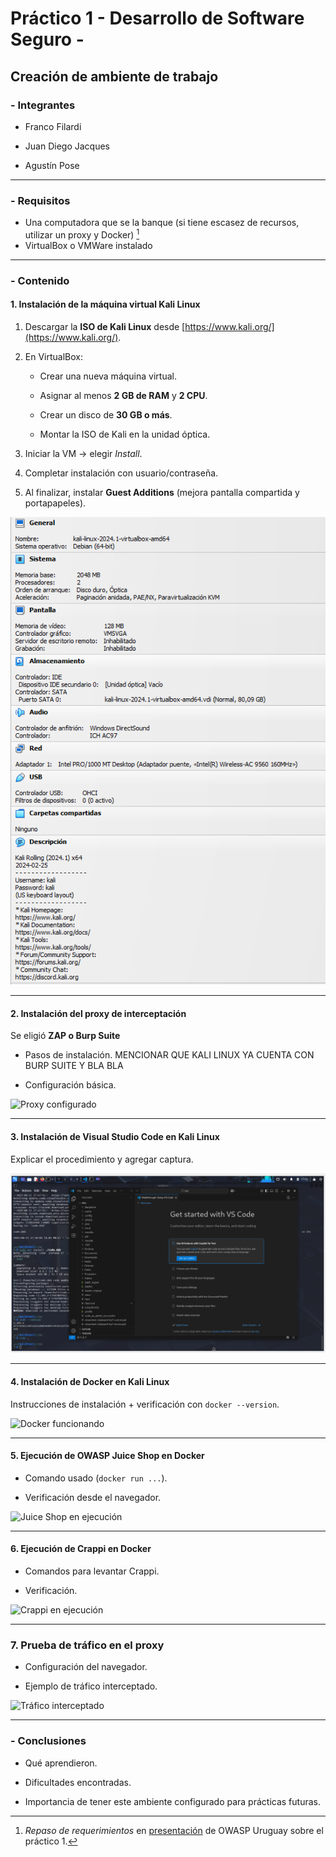 # Práctico 1 - Desarrollo de Software Seguro -

## Creación de ambiente de trabajo

### - Integrantes

- Franco Filardi

- Juan Diego Jacques

- Agustín Pose

---

### - Requisitos

- Una computadora que se la banque (si tiene escasez de recursos, utilizar un proxy y Docker) [^1]
- VirtualBox o VMWare instalado

---

### - Contenido

#### 1. Instalación de la máquina virtual Kali Linux

1. Descargar la **ISO de Kali Linux** desde [https://www.kali.org/](https://www.kali.org/).

2. En VirtualBox:
    
    -   Crear una nueva máquina virtual.
        
    -   Asignar al menos **2 GB de RAM** y **2 CPU**.
        
    -   Crear un disco de **30 GB o más**.
        
    -   Montar la ISO de Kali en la unidad óptica.
        
3. Iniciar la VM → elegir _Install_.

4. Completar instalación con usuario/contraseña.

5. Al finalizar, instalar **Guest Additions** (mejora pantalla compartida y portapapeles).

![Instalación Kali Linux](img/Kali_configurado.png)


---

#### 2. Instalación del proxy de interceptación

Se eligió **ZAP o Burp Suite**

- Pasos de instalación. MENCIONAR QUE KALI LINUX YA CUENTA CON BURP SUITE Y BLA BLA

- Configuración básica.

![Proxy configurado](img/proxy_config.png)

  
---

#### 3. Instalación de Visual Studio Code en Kali Linux

Explicar el procedimiento y agregar captura. 

![VS Code instalado](img/vscode.png)

  

---

#### 4. Instalación de Docker en Kali Linux

Instrucciones de instalación + verificación con `docker --version`.

![Docker funcionando](img/docker.png)

  

---

#### 5. Ejecución de OWASP Juice Shop en Docker

- Comando usado (`docker run ...`).

- Verificación desde el navegador.

![Juice Shop en ejecución](img/juice_shop.png)

  

---

#### 6. Ejecución de Crappi en Docker

- Comandos para levantar Crappi.

- Verificación.

![Crappi en ejecución](img/crappi.png)

---

### 7. Prueba de tráfico en el proxy

- Configuración del navegador.

- Ejemplo de tráfico interceptado.

![Tráfico interceptado](img/trafico_proxy.png)

---

### - Conclusiones
- Qué aprendieron.

- Dificultades encontradas.

- Importancia de tener este ambiente configurado para prácticas futuras.

[^1]: _Repaso de requerimientos_ en [presentación](https://docs.google.com/presentation/d/14oCaDqbFJmKry1sLu52F05zn_VbXAuCq/edit?slide=id.g14452321f13_0_160) de OWASP Uruguay sobre el práctico 1.